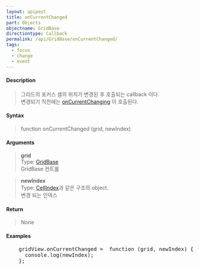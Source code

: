 ```yaml
---
layout: apipost
title: onCurrentChanged
part: Objects
objectname: GridBase
directiontype: Callback
permalink: /api/GridBase/onCurrentChanged/
tags:
  - focus
  - change
  - event
---
```



#### Description

> 그리드의 포커스 셀의 위치가 변경된 후 호출되는 callback 이다.  
> 변경되기 직전에는 [onCurrentChanging](/api/GridBase/onCurrentChanging/) 이 호출된다.  

#### Syntax

> function onCurrentChanged (grid, newIndex)  

#### Arguments

> **grid**  
> Type: [GridBase](/api/GridBase/)  
> GridBase 컨트롤  

> **newIndex**  
> Type: [CellIndex](/api/types/CellIndex/)과 같은 구조의 object.  
> 변경 되는 인덱스  

#### Return

> None  

#### Examples 

<pre class="prettyprint">
    gridView.onCurrentChanged =  function (grid, newIndex) {
      console.log(newIndex);
    };
</pre>

